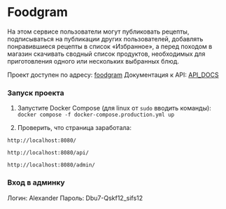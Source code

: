 # Foodgram

На этом сервисе пользователи могут публиковать рецепты, подписываться на публикации других пользователей, добавлять понравившиеся рецепты в список «Избранное», а перед походом в магазин скачивать сводный список продуктов, необходимых для приготовления одного или нескольких выбранных блюд.

Проект доступен по адресу: [foodgram](https://foodgramfoods.ddns.net/)
Документация к API: [API_DOCS](https://foodgramfoods.ddns.net/api/docs/)

### Запуск проекта

1. Запустите Docker Compose (для linux от `sudo` вводить команды): `docker compose -f docker-compose.production.yml up`

2. Проверить, что страница заработала:

`http://localhost:8080/`

`http://localhost:8080/api/`

`http://localhost:8080/admin/`

### Вход в админку

Логин: Alexander
Пароль: Dbu7-Qskf12_sifs12
